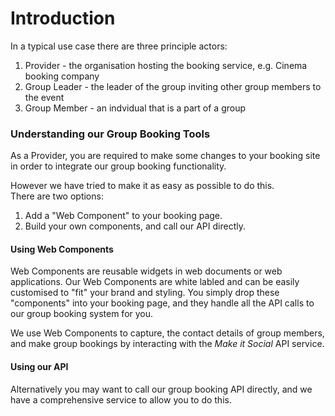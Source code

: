 # Introduction

In a typical use case there are three principle actors:

1. Provider - the organisation hosting the booking service, e.g. Cinema booking
   company
2. Group Leader - the leader of the group inviting other group members to the
   event
3. Group Member - an indvidual that is a part of a group

### Understanding our Group Booking Tools

As a Provider, you are required to make some changes to your booking site in
order to integrate our group booking functionality.

However we have tried to make it as easy as possible to do this.  
There are two options:

1. Add a "Web Component" to your booking page.
2. Build your own components, and call our API directly.

#### Using Web Components

Web Components are reusable widgets in web documents or web applications.
Our Web Components are white labled and can be easily customised to "fit" your brand and
styling. You simply drop these "components" into your booking page, and they
handle all the API calls to our group booking system for you.

We use Web Components to capture, the contact details of group members, and
make group bookings by interacting with the _Make it Social_ API service.

#### Using our API

Alternatively you may want to call our group booking API directly, and we have a
comprehensive service to allow you to do this.


